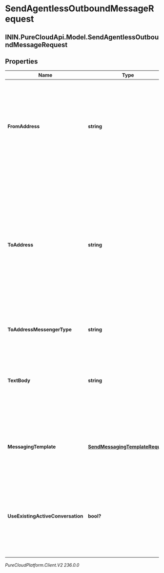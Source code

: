# SendAgentlessOutboundMessageRequest

## ININ.PureCloudApi.Model.SendAgentlessOutboundMessageRequest

## Properties

|Name | Type | Description | Notes|
|------------ | ------------- | ------------- | -------------|
| **FromAddress** | **string** | The messaging address of the sender of the message. For an SMS messenger type, this must be a currently provisioned SMS phone number. For a WhatsApp messenger type use the provisioned WhatsApp integration’s ID | |
| **ToAddress** | **string** | The messaging address of the recipient of the message. For an SMS messenger type, the phone number address must be in E.164 format. E.g. +13175555555 or +34234234234. For WhatsApp messenger type, use a WhatsApp ID of a phone number. E.g for a E.164 formatted phone number &#x60;+13175555555&#x60;, a WhatsApp ID would be 13175555555 | |
| **ToAddressMessengerType** | **string** | The recipient messaging address messenger type. | |
| **TextBody** | **string** | The text of the message to send. This field is required in the case of SMS messenger type. Maximum character counts are: SMS - 765 characters, other channels - 2000 characters. | [optional] |
| **MessagingTemplate** | [**SendMessagingTemplateRequest**](SendMessagingTemplateRequest) | The messaging template to use in the case of WhatsApp messenger type. This field is required when using WhatsApp messenger type | [optional] |
| **UseExistingActiveConversation** | **bool?** | Use an existing active conversation to send the agentless outbound message. Set this parameter to &#39;true&#39; to use active conversation. Default value: false | [optional] |



_PureCloudPlatform.Client.V2 236.0.0_
